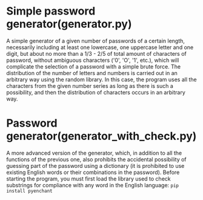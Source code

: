 # Simple password generator(generator.py)
A simple generator of a given number of passwords of a certain length, necessarily including at least one lowercase, one uppercase letter and one digit, but about no more than a 1/3 - 2/5 of total amount of characters of password, without ambiguous characters ('0', 'O', '1', etc.), which will complicate the selection of a password with a simple brute force. The distribution of the number of letters and numbers is carried out in an arbitrary way using the random library. In this case, the program uses all the characters from the given number series as long as there is such a possibility, and then the distribution of characters occurs in an arbitrary way.
# Password generator(generator_with_check.py)
A more advanced version of the generator, which, in addition to all the functions of the previous one, also prohibits the accidental possibility of guessing part of the password using a dictionary (it is prohibited to use existing English words or their combinations in the password). Before starting the program, you must first load the library used to check substrings for compliance with any word in the English language:
```pip install pyenchant```
